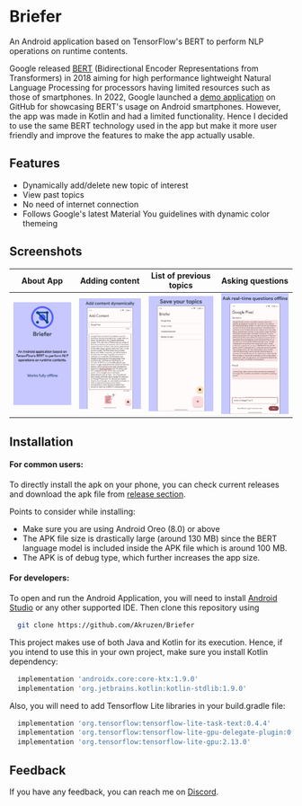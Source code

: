 
# Briefer

An Android application based on TensorFlow's BERT to perform NLP operations on runtime contents.

Google released [BERT](<https://en.wikipedia.org/wiki/BERT_(language_model)>) (Bidirectional Encoder Representations from Transformers) in 2018 aiming for high performance lightweight Natural Language Processing for processors having limited resources such as those of smartphones. In 2022, Google launched a [demo application](<https://github.com/tensorflow/examples/tree/master/lite/examples/bert_qa/android>) on GitHub for showcasing BERT's usage on Android smartphones. However, the app was made in Kotlin and had a limited functionality. Hence I decided to use the same BERT technology used in the app but make it more user friendly and improve the features to make the app actually usable.

## Features
- Dynamically add/delete new topic of interest
- View past topics
- No need of internet connection
- Follows Google's latest Material You guidelines with dynamic color themeing


## Screenshots

About App             |  Adding content  |  List of previous topics  |  Asking questions
:-------------------------:|:-------------------------:|:-------------------------:|:-------------------------:
![](https://github.com/Akruzen/Briefer/blob/master/app/docs/SS0.png)  |  ![](https://github.com/Akruzen/Briefer/blob/master/app/docs/SS1.png)  |  ![](https://github.com/Akruzen/Briefer/blob/master/app/docs/SS2.png)  |  ![](https://github.com/Akruzen/Briefer/blob/master/app/docs/SS3.png)

## Installation

#### For common users:
To directly install the apk on your phone, you can check current releases and download the apk file from [release section](<https://github.com/Akruzen/Briefer/releases>).

Points to consider while installing:
- Make sure you are using Android Oreo (8.0) or above
- The APK file size is drastically large (around 130 MB) since the BERT language model is included inside the APK file which is around 100 MB.
- The APK is of debug type, which further increases the app size.

#### For developers:
To open and run the Android Application, you will need to install [Android Studio](<https://developer.android.com/studio>) or any other supported IDE.
Then clone this repository using

```bash
  git clone https://github.com/Akruzen/Briefer
```

This project makes use of both Java and Kotlin for its execution. Hence, if you intend to use this in your own project, make sure you install Kotlin dependency:

```bash
  implementation 'androidx.core:core-ktx:1.9.0'
  implementation 'org.jetbrains.kotlin:kotlin-stdlib:1.9.0'
```
Also, you will need to add Tensorflow Lite libraries in your build.gradle file:
```bash
  implementation 'org.tensorflow:tensorflow-lite-task-text:0.4.4'
  implementation 'org.tensorflow:tensorflow-lite-gpu-delegate-plugin:0.4.4'
  implementation 'org.tensorflow:tensorflow-lite-gpu:2.13.0'
```
## Feedback

If you have any feedback, you can reach me on [Discord](<https://discordapp.com/users/akruzen#2652>).
